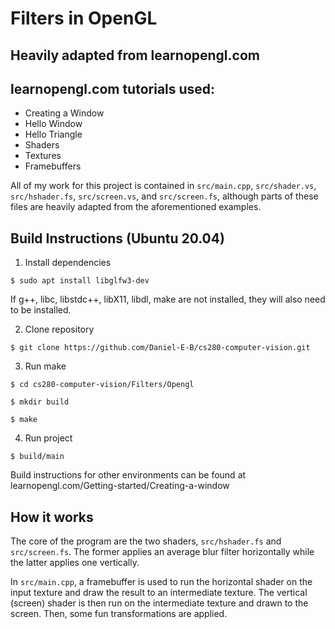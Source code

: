 # Filters in OpenGL
## Heavily adapted from learnopengl.com
## learnopengl.com tutorials used:
* Creating a Window
* Hello Window
* Hello Triangle
* Shaders
* Textures
* Framebuffers

All of my work for this project is contained in `src/main.cpp`, `src/shader.vs`, `src/hshader.fs`, `src/screen.vs`, and `src/screen.fs`, although parts of these files are heavily adapted from the aforementioned examples.

## Build Instructions (Ubuntu 20.04)
1. Install dependencies

```$ sudo apt install libglfw3-dev```

If g++, libc, libstdc++, libX11, libdl, make are not installed, they will also need to be installed.

2. Clone repository

```$ git clone https://github.com/Daniel-E-B/cs280-computer-vision.git```

3. Run make

```$ cd cs280-computer-vision/Filters/Opengl```

```$ mkdir build```

```$ make```

4. Run project

```$ build/main```

Build instructions for other environments can be found at learnopengl.com/Getting-started/Creating-a-window

## How it works

The core of the program are the two shaders, `src/hshader.fs` and `src/screen.fs`. The former applies an average blur filter horizontally while the latter applies one vertically.

In `src/main.cpp`, a framebuffer is used to run the horizontal shader on the input texture and draw the result to an intermediate texture. The vertical (screen) shader is then run on the intermediate texture and drawn to the screen. Then, some fun transformations are applied.